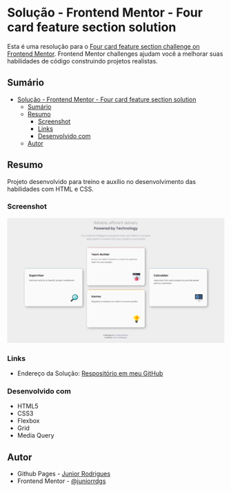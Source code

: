 # Solução - Frontend Mentor - Four card feature section solution

Esta é uma resolução para o [Four card feature section challenge on Frontend Mentor](https://www.frontendmentor.io/challenges/four-card-feature-section-weK1eFYK). Frontend Mentor challenges ajudam você a melhorar suas habilidades de código construindo projetos realistas. 

## Sumário

- [Solução - Frontend Mentor - Four card feature section solution](#solução---frontend-mentor---four-card-feature-section-solution)
  - [Sumário](#sumário)
  - [Resumo](#resumo)
    - [Screenshot](#screenshot)
    - [Links](#links)
    - [Desenvolvido com](#desenvolvido-com)
  - [Autor](#autor)

## Resumo
Projeto desenvolvido para treino e auxílio no desenvolvimento das habilidades com HTML e CSS.

### Screenshot
![](./assets/images/screenshot.png)

### Links
- Endereço da Solução: [Respositório em meu GitHub](https://github.com/juniorrdgs/four-card-feature-section)

### Desenvolvido com
- HTML5
- CSS3
- Flexbox
- Grid
- Media Query

## Autor

- Github Pages - [Junior Rodrigues](https://juniorrdgs.github.io)
- Frontend Mentor - [@juniorrdgs](https://www.frontendmentor.io/profile/juniorrdgs)
